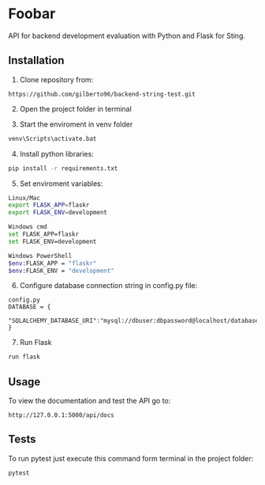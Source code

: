 # Foobar

API for backend development evaluation with Python and Flask for Sting.

## Installation

1. Clone repository from:
```
https://github.com/gilberto96/backend-string-test.git
```

2. Open the project folder in terminal

3. Start the enviroment in venv folder 
```bash
venv\Scripts\activate.bat
```

4. Install python libraries:

```bash
pip install -r requirements.txt
```

5. Set enviroment variables:
```bash
Linux/Mac
export FLASK_APP=flaskr
export FLASK_ENV=development

Windows cmd
set FLASK_APP=flaskr
set FLASK_ENV=development

Windows PowerShell
$env:FLASK_APP = "flaskr"
$env:FLASK_ENV = "development"
```

6. Configure database connection string in config.py file:
```
config.py
DATABASE = {
    "SQLALCHEMY_DATABASE_URI":"mysql://dbuser:dbpassword@localhost/databasename",
}
```

7. Run Flask
```bash
run flask
```

## Usage

To view the documentation and test the API go to:

```browser
http://127.0.0.1:5000/api/docs
```
## Tests

To run pytest just execute this command form terminal in the project folder:

```
pytest
```